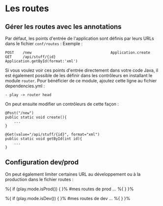 # Les routes

## Gérer les routes avec les annotations

Par défaut, les points d'entrée de l'application sont définis par leurs URLs dans le fichier `conf/routes` :
Exemple :

	POST    /new                                    Application.create
	GET	    /api/stuff/{id}                  		Application.getById(format:'xml')

Si vous voulez voir ces points d'entrée directement dans votre code Java, il est également possible de les définir dans les contrôleurs en installant le module `router`.
Pour bénéficier de ce module, ajoutez cette ligne au fichier dependencies.yml :

	- play -> router head

On peut ensuite modifier un contrôleurs de cette façon :

	@Post("/new")
	public static void create(){
		...
	}

	@Get(value="/api/stuff/{id}", format="xml")
	public static void getById(int id){
	 	...
	}
	
## Configuration dev/prod

On peut également limiter certaines URL au développement ou à la production dans le fichier routes :

%{ if (play.mode.isProd()) { }%
#mes routes de prod
...
%{ } }%

%{ if (play.mode.isDev()) { }%
#mes routes de dev
...
%{ } }%